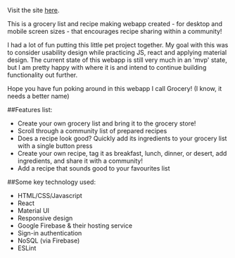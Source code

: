 Visit the site [here](https://grocerfy-eca72.web.app/).

This is a grocery list and recipe making webapp created - for desktop and mobile screen sizes - that encourages recipe sharing within a community! 

I had a lot of fun putting this little pet project together. My goal with this was to consider usability design while practicing JS, react and applying material design. The current state of this webapp is still very much in an 'mvp' state, but I am pretty happy with where it is and intend to continue building functionality out further.

Hope you have fun poking around in this webapp I call Grocery! (I know, it needs a better name)

##Features list:
- Create your own grocery list and bring it to the grocery store!
- Scroll through a community list of prepared recipes
- Does a recipe look good? Quickly add its ingredients to your grocery list with a single button press
- Create your own recipe, tag it as breakfast, lunch, dinner, or desert, add ingredients, and share it with a community!
- Add a recipe that sounds good to your favourites list

##Some key technology used:
- HTML/CSS/Javascript
- React
- Material UI
- Responsive design
- Google Firebase & their hosting service
- Sign-in authentication
- NoSQL (via Firebase)
- ESLint
